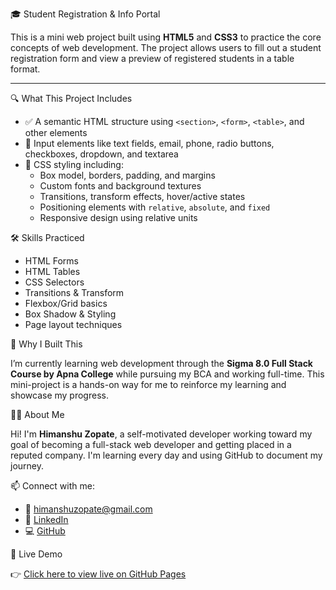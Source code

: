 🎓 Student Registration & Info Portal

This is a mini web project built using **HTML5** and **CSS3** to practice the core concepts of web development. The project allows users to fill out a student registration form and view a preview of registered students in a table format.

---

 🔍 What This Project Includes

- ✅ A semantic HTML structure using `<section>`, `<form>`, `<table>`, and other elements
- 🧾 Input elements like text fields, email, phone, radio buttons, checkboxes, dropdown, and textarea
- 🎨 CSS styling including:
  - Box model, borders, padding, and margins
  - Custom fonts and background textures
  - Transitions, transform effects, hover/active states
  - Positioning elements with `relative`, `absolute`, and `fixed`
  - Responsive design using relative units



 🛠️ Skills Practiced

- HTML Forms
- HTML Tables
- CSS Selectors
- Transitions & Transform
- Flexbox/Grid basics
- Box Shadow & Styling
- Page layout techniques


 🧠 Why I Built This

I’m currently learning web development through the **Sigma 8.0 Full Stack Course by Apna College** while pursuing my BCA and working full-time. This mini-project is a hands-on way for me to reinforce my learning and showcase my progress.



🧑‍💻 About Me

Hi! I'm **Himanshu Zopate**, a self-motivated developer working toward my goal of becoming a full-stack web developer and getting placed in a reputed company. I'm learning every day and using GitHub to document my journey.

📫 Connect with me:
- 📧 [himanshuzopate@gmail.com](mailto:himanshuzopate@gmail.com)
- 🔗 [LinkedIn](https://www.linkedin.com/in/himanshu-zopate-0b107829a/)
- 💻 [GitHub](https://github.com/HimanshuZopate)



 🚀 Live Demo

👉 [Click here to view live on GitHub Pages](https://himanshuzopate.github.io/student-info-portal/)



